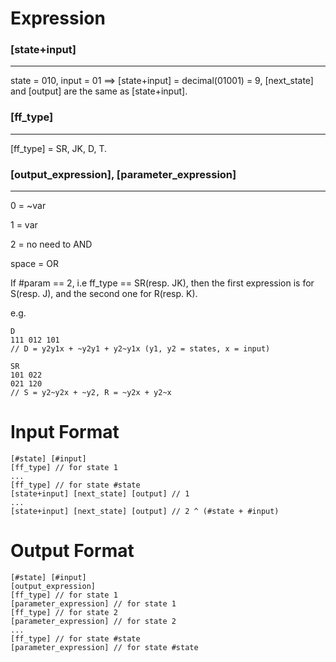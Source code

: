 # Expression

### [state+input]
----------------------
state = 010, input = 01 ==> [state+input] = decimal(01001) = 9, [next_state] and [output] are the same as [state+input].

### [ff_type]
----------------------
[ff_type] = SR, JK, D, T.

### [output_expression], [parameter_expression]
-----------------------
0 = ~var

1 = var

2 = no need to AND

space = OR


If #param == 2, i.e ff_type == SR(resp. JK), then the first expression is for S(resp. J), and the second one for R(resp. K).

e.g.
    
    D
    111 012 101     
    // D = y2y1x + ~y2y1 + y2~y1x (y1, y2 = states, x = input)

    SR
    101 022
    021 120
    // S = y2~y2x + ~y2, R = ~y2x + y2~x


# Input Format
    
    [#state] [#input]
    [ff_type] // for state 1
    ...
    [ff_type] // for state #state
    [state+input] [next_state] [output] // 1
    ... 
    [state+input] [next_state] [output] // 2 ^ (#state + #input)

# Output Format

    [#state] [#input]
    [output_expression]
    [ff_type] // for state 1
    [parameter_expression] // for state 1
    [ff_type] // for state 2
    [parameter_expression] // for state 2
    ...
    [ff_type] // for state #state
    [parameter_expression] // for state #state
